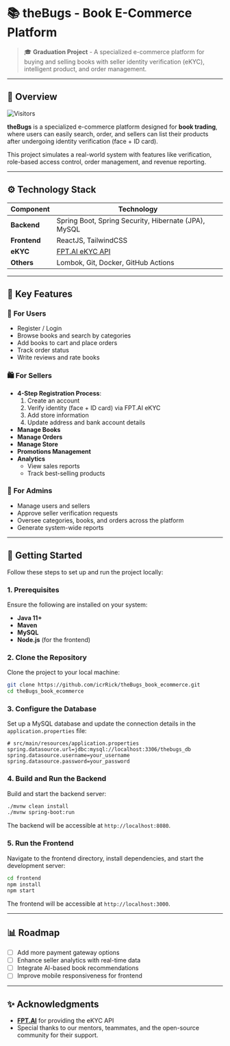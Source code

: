 # 📚 theBugs - Book E-Commerce Platform

> 🎓 **Graduation Project** - A specialized e-commerce platform for buying and selling books with seller identity verification (eKYC), intelligent product, and order management.

---

## 🧾 Overview
![Visitors](https://visitor-badge.laobi.icu/badge?page_id=icrRick.theBugsBook&left_color=slateblue&right_color=darkslateblue&left_text=%F0%9F%A7%BF%20Visitors)

**theBugs** is a specialized e-commerce platform designed for **book trading**, where users can easily search, order, and sellers can list their products after undergoing identity verification (face + ID card). 

This project simulates a real-world system with features like verification, role-based access control, order management, and revenue reporting.

---

## ⚙️ Technology Stack

| Component       | Technology                          |
|------------------|-------------------------------------|
| **Backend**      | Spring Boot, Spring Security, Hibernate (JPA), MySQL |
| **Frontend**     | ReactJS, TailwindCSS               |
| **eKYC**         | [FPT.AI eKYC API](https://fpt.ai/vision/ekyc) |
| **Others**       | Lombok, Git, Docker, GitHub Actions |

---

## 🔑 Key Features

### 👥 **For Users**
- Register / Login
- Browse books and search by categories
- Add books to cart and place orders
- Track order status
- Write reviews and rate books

### 🛍️ **For Sellers**
- **4-Step Registration Process**:
  1. Create an account
  2. Verify identity (face + ID card) via FPT.AI eKYC
  3. Add store information
  4. Update address and bank account details
- **Manage Books**
- **Manage Orders**
- **Manage Store**
- **Promotions Management**
- **Analytics**
  - View sales reports
  - Track best-selling products

### 🔧 **For Admins**
- Manage users and sellers
- Approve seller verification requests
- Oversee categories, books, and orders across the platform
- Generate system-wide reports

---

## 🚀 Getting Started

Follow these steps to set up and run the project locally:

### 1. Prerequisites
Ensure the following are installed on your system:
- **Java 11+**
- **Maven**
- **MySQL**
- **Node.js** (for the frontend)

### 2. Clone the Repository
Clone the project to your local machine:
```bash
git clone https://github.com/icrRick/theBugs_book_ecommerce.git
cd theBugs_book_ecommerce
```

### 3. Configure the Database
Set up a MySQL database and update the connection details in the `application.properties` file:
```properties
# src/main/resources/application.properties
spring.datasource.url=jdbc:mysql://localhost:3306/thebugs_db
spring.datasource.username=your_username
spring.datasource.password=your_password
```

### 4. Build and Run the Backend
Build and start the backend server:
```bash
./mvnw clean install
./mvnw spring-boot:run
```

The backend will be accessible at `http://localhost:8080`.

### 5. Run the Frontend
Navigate to the frontend directory, install dependencies, and start the development server:
```bash
cd frontend
npm install
npm start
```

The frontend will be accessible at `http://localhost:3000`.

---

## 📊 Roadmap

- [ ] Add more payment gateway options
- [ ] Enhance seller analytics with real-time data
- [ ] Integrate AI-based book recommendations
- [ ] Improve mobile responsiveness for frontend

---

## ✨ Acknowledgments

- **[FPT.AI](https://fpt.ai/)** for providing the eKYC API
- Special thanks to our mentors, teammates, and the open-source community for their support.
